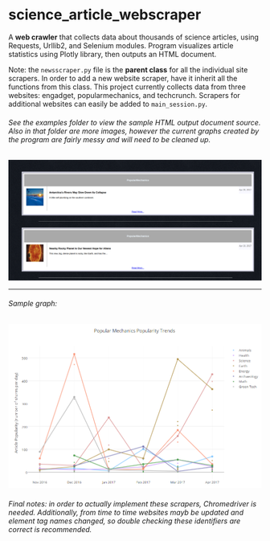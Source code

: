 # science_article_webscraper
A **web crawler** that collects data about thousands of science articles, using Requests, Urllib2, and Selenium modules. Program visualizes article statistics using Plotly library, then outputs an HTML document.


Note: the `newsscraper.py` file is the **parent class** for all the individual site scrapers. In order to add a new website scraper, have it inherit all the functions from this class. This project currently collects data from three websites: engadget, popularmechanics, and techcrunch. Scrapers for additional websites can easily be added to `main_session.py`.


###### See the examples folder to view the sample HTML output document source. Also in that folder are more images, however the current graphs created by the program are fairly messy and will need to be cleaned up.



<a href="https://cdn.rawgit.com/alexander-hamme/Science_Article_Webscraper/a0351637/examples/html_output_articles_list.html">
  <img src="https://github.com/alexander-hamme/Science_Article_Webscraper/blob/master/examples/screenshot.png?raw=true" alt="Image could not be loaded, please look in the examples folder of this repository."></a>

-----
###### Sample graph:


<img src="https://github.com/alexander-hamme/Science_Article_Webscraper/blob/master/examples/popular_mechanics_graph2.PNG?raw=true" alt="Image could not be loaded, please look in the examples folder of this repository.">


###### Final notes: in order to actually implement these scrapers, Chromedriver is needed. Additionally, from time to time websites mayb be updated and element tag names changed, so double checking these identifiers are correct is recommended.
